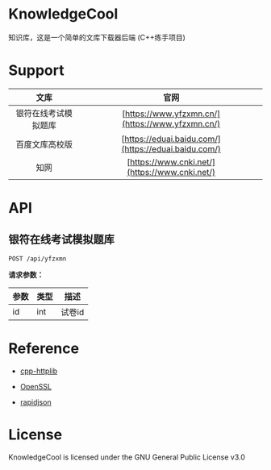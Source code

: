 # KnowledgeCool

知识库，这是一个简单的文库下载器后端 (C++练手项目)

# Support

|         文库         |                         官网                         |
| :------------------: | :--------------------------------------------------: |
| 银符在线考试模拟题库 |   [https://www.yfzxmn.cn/](https://www.yfzxmn.cn/)   |
|    百度文库高校版    | [https://eduai.baidu.com/](https://eduai.baidu.com/) |
|         知网         |    [https://www.cnki.net/](https://www.cnki.net/)    |

# API

## 银符在线考试模拟题库

`POST /api/yfzxmn`

**请求参数：**

| 参数 | 类型 | 描述   |
| ---- | ---- | ------ |
| id   | int  | 试卷id |

# Reference

- [cpp-httplib](https://github.com/yhirose/cpp-httplib)

- [OpenSSL](https://github.com/openssl/openssl)

- [rapidjson](https://github.com/Tencent/rapidjson)

# License

KnowledgeCool is licensed under the GNU General Public License v3.0